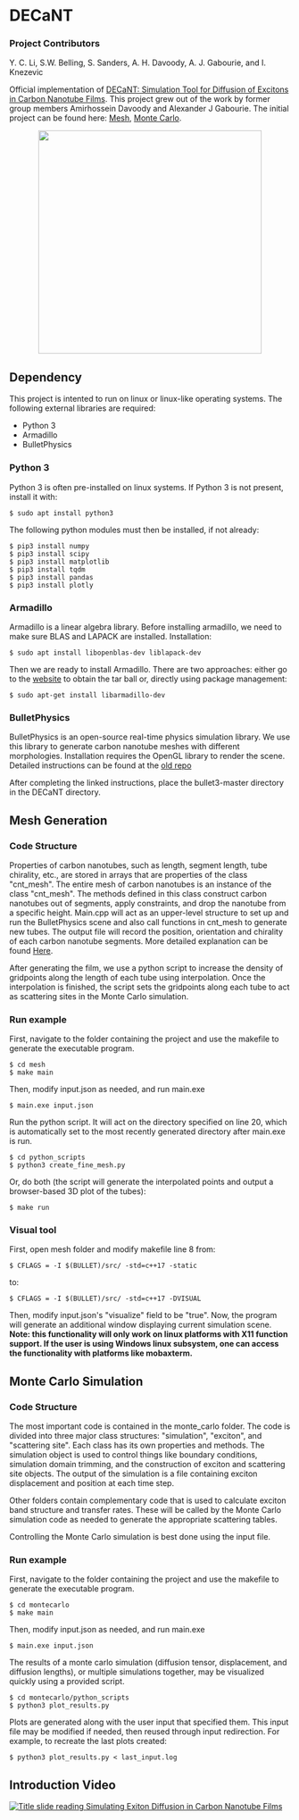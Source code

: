 DECaNT
=========================================
### Project Contributors
Y. C. Li, S.W. Belling, S. Sanders, A. H. Davoody, A. J. Gabourie, and I. Knezevic

Official implementation of [DECaNT: Simulation Tool for Diffusion of Excitons in Carbon Nanotube Films](https://arxiv.org/abs/2010.11992). This project grew out of the work by former group members Amirhossein Davoody and Alexander J Gabourie. The initial project can be found here: [Mesh](https://github.com/amirhosseindavoody/carbon_nanotube_mesh), [Monte Carlo](https://github.com/amirhosseindavoody/cnt_film_monte_carlo).

<p align="center"><img src="graphs/Figure6_simulation_schematic.png" width="400px"></p>

Dependency
-------------
This project is intented to run on linux or linux-like operating systems. The following external libraries are required:
   - Python 3
   - Armadillo
   - BulletPhysics
### Python 3
Python 3 is often pre-installed on linux systems. If Python 3 is not present, install it with:

    $ sudo apt install python3

The following python modules must then be installed, if not already:

    $ pip3 install numpy
    $ pip3 install scipy
    $ pip3 install matplotlib
    $ pip3 install tqdm
    $ pip3 install pandas
    $ pip3 install plotly
   
### Armadillo
Armadillo is a linear algebra library. Before installing armadillo, we need to make sure BLAS and LAPACK are installed. Installation:

    $ sudo apt install libopenblas-dev liblapack-dev

Then we are ready to install Armadillo. There are two approaches: either go to the [website](http://arma.sourceforge.net/download.html) to obtain the tar ball or, directly using package management:

    $ sudo apt-get install libarmadillo-dev
    
### BulletPhysics
BulletPhysics is an open-source real-time physics simulation library. We use this library to generate carbon nanotube meshes with different morphologies. Installation requires the OpenGL library to render the scene. Detailed instructions can be found at the [old repo](https://github.com/amirhosseindavoody/carbon_nanotube_mesh/wiki)

After completing the linked instructions, place the bullet3-master directory in the DECaNT directory.
   
Mesh Generation
----------------
### Code Structure
Properties of carbon nanotubes, such as length, segment length, tube chirality, etc., are stored in arrays that are properties of the class "cnt_mesh". The entire mesh of carbon nanotubes is an instance of the class "cnt_mesh". The methods defined in this class construct carbon nanotubes out of segments, apply constraints, and drop the nanotube from a specific height. Main.cpp will act as an upper-level structure to set up and run the BulletPhysics scene and also call functions in cnt_mesh to generate new tubes. The output file will record the position, orientation and chirality of each carbon nanotube segments. More detailed explanation can be found [Here](https://github.com/amirhosseindavoody/carbon_nanotube_mesh).

After generating the film, we use a python script to increase the density of gridpoints along the length of each tube using interpolation. Once the interpolation is finished, the script sets the gridpoints along each tube to act as scattering sites in the Monte Carlo simulation.

### Run example
First, navigate to the folder containing the project and use the makefile to generate the executable program.

    $ cd mesh
    $ make main
    
Then, modify input.json as needed, and run main.exe

    $ main.exe input.json

Run the python script. It will act on the directory specified on line 20, which is automatically set to the most recently generated directory after main.exe is run.

    $ cd python_scripts
    $ python3 create_fine_mesh.py

Or, do both (the script will generate the interpolated points and output a browser-based 3D plot of the tubes):

	$ make run

### Visual tool
First, open mesh folder and modify makefile line 8 from: 

    $ CFLAGS = -I $(BULLET)/src/ -std=c++17 -static
    
to: 

    $ CFLAGS = -I $(BULLET)/src/ -std=c++17 -DVISUAL
    
Then, modify input.json's "visualize" field to be "true".
Now, the program will generate an additional window displaying current simulation scene. **Note: this functionality will only work on linux platforms with X11 function support. If the user is using Windows linux subsystem, one can access the functionality with platforms like mobaxterm.**

Monte Carlo Simulation
----------------
### Code Structure
The most important code is contained in the monte_carlo folder. The code is divided into three major class structures: "simulation", "exciton", and "scattering site". Each class has its own properties and methods. The simulation object is used to control things like boundary conditions, simulation domain trimming, and the construction of exciton and scattering site objects. The output of the simulation is a file containing exciton displacement and position at each time step.

Other folders contain complementary code that is used to calculate exciton band structure and transfer rates. These will be called by the Monte Carlo simulation code as needed to generate the appropriate scattering tables.

Controlling the Monte Carlo simulation is best done using the input file.

### Run example
First, navigate to the folder containing the project and use the makefile to generate the executable program.

    $ cd montecarlo
    $ make main
    
Then, modify input.json as needed, and run main.exe

    $ main.exe input.json
    
The results of a monte carlo simulation (diffusion tensor, displacement, and diffusion lengths), or multiple simulations together, may be visualized quickly using a provided script.

    $ cd montecarlo/python_scripts
    $ python3 plot_results.py

Plots are generated along with the user input that specified them. This input file may be modified if needed, then reused through input redirection. For example, to recreate the last plots created: 

	$ python3 plot_results.py < last_input.log


Introduction Video
----------------
[![Title slide reading Simulating Exiton Diffusion in Carbon Nanotube Films](https://img.youtube.com/vi/lAowb9l5AuY/0.jpg)](https://www.youtube.com/watch?v=lAowb9l5AuY)
